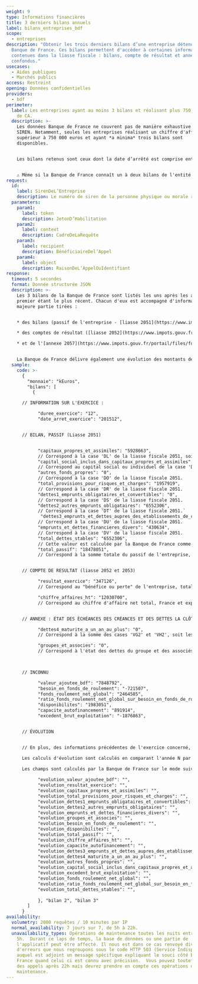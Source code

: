 ```yaml
---
weight: 9
type: Informations financières
title: 3 derniers bilans annuels
label: bilans_entreprises_bdf
scope:
  - entreprises
description: "Obtenir les trois derniers bilans d’une entreprise détenus par la
  Banque de France. Ces bilans permettent d'accéder à certaines informations
  contenues dans la liasse fiscale : bilans, compte de résultat et annexes
  confondus."
usecases:
  - Aides publiques
  - Marchés publics
access: Restreint
opening: Données confidentielles
providers:
  - bdf
perimeter:
  label: Les entreprises ayant au moins 3 bilans et réalisant plus 750 000 euros
    de CA.
  description: >-
    Les données Banque de France ne couvrent pas de manière exhaustive tous les
    SIREN. Notamment, seules les entreprises réalisant un chiffre d'affaire
    supérieur à 750 000 euros et ayant *a minima* trois bilans sont
    disponibles. 


    Les bilans retenus sont ceux dont la date d’arrêté est comprise entre (MM+1/AAAA– 4) et MM/AAAA . MM/AAAA correspondant au mois en cours. Par exemple pour un appel le 17 janvier 2020, les bilans retenus ont une date d'arrêt comprise entre le 1er février 2016 et le 17 janvier 2020.


    ⚠️ Même si la Banque de France connaît un à deux bilans de l'entité appelée mais pas les trois derniers, aucune données sera transmise et l'erreur 404 sera renvoyée.
request:
  id:
    label: SirenDeL’Entreprise
    description: Le numéro de siren de la personne physique ou morale recherchée
  parameters:
    param1:
      label: token
      description: JetonD’Habilitation
    param2:
      label: context
      description: CadreDeLaRequête
    param3:
      label: recipient
      description: BénéficiaireDel’Appel
    param4:
      label: object
      description: RaisonDeL’AppelOuIdentifiant
response:
  timeout: 5 secondes
  format: Donnée structurée JSON
  description: >-
    Les 3 bilans de la Banque de France sont listés les uns après les autres, le
    premier étant le plus récent. Chacun d'eux est accompagné d'informations en
    majeure partie tirées : 


    * des bilans (passif de l'entreprise - [liasse 2051](https://www.impots.gouv.fr/portail/files/formulaires/2051-sd/2018/2051-sd_2146.pdf)) ; 

    * des comptes de résultat ([liasse 2052](https://www.impots.gouv.fr/portail/files/formulaires/2052-sd/2018/2052-sd_2117.pdf) et [liasse 2053](https://www.impots.gouv.fr/portail/files/formulaires/2053-sd/2018/2053-sd_2116.pdf)) ;

    * et de l'[annexe 2057](https://www.impots.gouv.fr/portail/files/formulaires/2057-sd/2018/2057-sd_2121.pdf) concernant l'état des échéances des créances et des dettes à la clôture de l'exercice.


    La Banque de France délivre également une évolution des montants de l'exercice concerné avec l'année N-1, quand les durées d'exercices sont identiques.
  sample:
    code: >-
      {
        "monnaie": "kEuros",
        "bilans": [
          {

      // INFORMATION SUR L'EXERCICE : 

            "duree_exercice": "12",
            "date_arret_exercice": "201512",


      // BILAN, PASSIF (Liasse 2051)


            "capitaux_propres_et_assimiles": "5928663",
            // Correspond à la case 'DL' de la liasse fiscale 2051, soit le total des capitaux propres inscrits dans le passif.
            "capital_social_inclus_dans_capitaux_propres_et_assimiles": "3800000", 
            // Correspond au capital social ou individuel de la case 'DA' de la liasse fiscale 2051, ce montant est inclu dans la somme précédente 'capitaux_propres_et_assimilés'.
            "autres_fonds_propres": "0",
            // Correspond à la case 'DO' de la liasse fiscale 2051.
            "total_provisions_pour_risques_et_charges": "1957919",
            // Correspond à la case 'DR' de la liasse fiscale 2051.
            "dettes1_emprunts_obligataires_et_convertibles": "0",
            // Correspond à la case 'DS' de la liasse fiscale 2051.
            "dettes2_autres_emprunts_obligataires": "6552306",
            // Correspond à la case 'DT' de la liasse fiscale 2051.`
             "dettes3_emprunts_et_dettes_aupres_des_etablissements_de_credit": "0",
            // Correspond à la case 'DU' de la liasse fiscale 2051.
            "emprunts_et_dettes_financieres_divers": "430634",
            // Correspond à la case 'DV' de la liasse fiscale 2051.
            "total_dettes_stables": "6552306",
            // Cette valeur est calculée par la Banque de France comme suit : 'dettes1_emprunts_obligataires_et_convertibles' + 'dettes2_autres_emprunts_obligataires' + 'dettes3_emprunts_et_dettes_aupres_des_etablissements_de_credit' - 'dettes4_maturite_a_un_an_au_plus'. Dans le cas ou un des termes du calcul ne serait pas renseigné, il est considéré comme ayant une valeur nulle pour le calcul.
            "total_passif": "18478051",
            // Correspond à la somme totale du passif de l'entreprise, soit ses capitaux propres, ses fonds propres, ses provisions pour risques et ses charges, ainsi que ses dettes (case 'EE' de la liasse fiscale 2051).


      // COMPTE DE RESULTAT (liasse 2052 et 2053)

            "resultat_exercice": "347126",
            // Correspond au "bénéfice ou perte" de l'entreprise, total des produits - total des charges (case 'HN' de la liasse fiscale 2053).

            "chiffre_affaires_ht": "12030700",
            // Correspond au chiffre d'affaire net total, France et exportations & livraisons intercommunautaires (case 'FL' de la liasse fiscale 2052).


      // ANNEXE : ÉTAT DES ÉCHÉANCES DES CRÉANCES ET DES DETTES LA CLÔTURE DE L'EXERCICE (liasse fiscale 2057).

            "dettes4_maturite_a_un_an_au_plus": "0",
            // Correspond à la somme des cases 'VG2' et 'VH2', soit les emprunts et dettes auprès des établissements de crédit à un an au plus par rapport à l'exercice.

            "groupes_et_associes": "0",
            // Correspond à l'état des dettes du groupe et des associés, case 'VI' de la liasse fiscale 2057.


            
      // INCONNU

            "valeur_ajoutee_bdf": "7848792",
            "besoin_en_fonds_de_roulement": "-721507",
            "fonds_roulement_net_global": "2464585",
            "ratio_fonds_roulement_net_global_sur_besoin_en_fonds_de_roulement": "-"
            "disponibilites": "1983051",
            "capacite_autofinancement": "891914",
            "excedent_brut_exploitation": "-1876863",


      // ÉVOLUTION


      // En plus, des informations précédentes de l'exercice concerné, la Banque de France renvoit également des données d'évolution par rapport à l'année précédente. 

      Les calculs d'évolution sont calculés en comparant l'année N par rapport à l'année N-1. Ces montants ne sont fournis que si les liasses fiscales N et N-1 ont la même durée d'exercice.

      Les champs sont calculés par la Banque de France sur le mode suivant : (valeur à date N - valeur à date N-1) *100 / valeur absolue (valeur à date N-1).    
            
            "evolution_valeur_ajoutee_bdf": "",
            "evolution_resultat_exercice": "",
            "evolution_capitaux_propres_et_assimiles": "",
            "evolution_total_provisions_pour_risques_et_charges": "",
            "evolution_dettes1_emprunts_obligataires_et_convertibles": "",
            "evolution_dettes2_autres_emprunts_obligataires": "",
            "evolution_emprunts_et_dettes_financieres_divers": "",
            "evolution_groupes_et_associes": "",
            "evolution_besoin_en_fonds_de_roulement": "",
            "evolution_disponibilites": "",
            "evolution_total_passif": "",
            "evolution_chiffre_affaires_ht": "",
            "evolution_capacite_autofinancement": "",
            "evolution_dettes3_emprunts_et_dettes_aupres_des_etablissements_de_credit": "",
            "evolution_dettes4_maturite_a_un_an_au_plus": "",
            "evolution_autres_fonds_propres": "",
            "evolution_capital_social_inclus_dans_capitaux_propres_et_assimiles": "",
            "evolution_excedent_brut_exploitation": "",
            "evolution_fonds_roulement_net_global": "",
            "evolution_ratio_fonds_roulement_net_global_sur_besoin_en_fonds_de_roulement": "",
            "evolution_total_dettes_stables": "",
            
            }, "bilan 2", "bilan 3"
        ]
      }
availability:
  volumetry: 2000 requêtes / 10 minutes par IP
  normal_availability: 7 jours sur 7, de 5h à 22h.
  unavailability_types: Opérations de maintenance toutes les nuits entre 22h et
    5h.  Durant ce laps de temps, la base de données ou une partie de
    l'applicatif peut être affecté. Il nous est dans ce cas renvoyé divers codes
    d'erreurs que nous regroupons sous le code HTTP 503 (Service Indisponible)
    auquel est adjoint un message spécifique expliquant le souci côté Banque De
    France quand celui ci est connu avec précision.  Vous pouvez toutefois faire
    des appels après 22h mais devrez prendre en compte ces opérations de
    maintenance.
---
```

